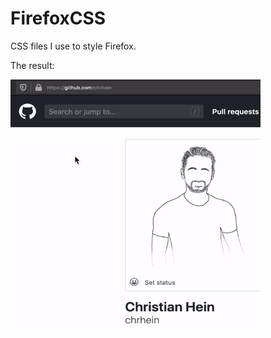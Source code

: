 # FirefoxCSS
CSS files I use to style Firefox.

The result:

<img src="https://github.com/chrhein/FirefoxCSS/raw/master/assets/preview.gif" data-canonical-src="https://github.com/chrhein/FirefoxCSS/raw/master/assets/preview.gif" width="400" height="400" />
